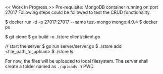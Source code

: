 << Work In Progress.>>
Pre-requisite: MongoDB container running on port 27017
Following steps could be followed to test the CRUD functionality.

$ docker run -d -p 27017:27017 --name test-mongo mongo:4.0.4
$ docker ps

$ git clone <repository>
$ go build -o ./store client/client.go

// start the server
$ go run server/server.go
$ ./store add <file_path_to_upload>
$ ./store ls

For now, the files will be uploaded to local filesystem. The server shall create a folder named as `./uploads` in PWD.